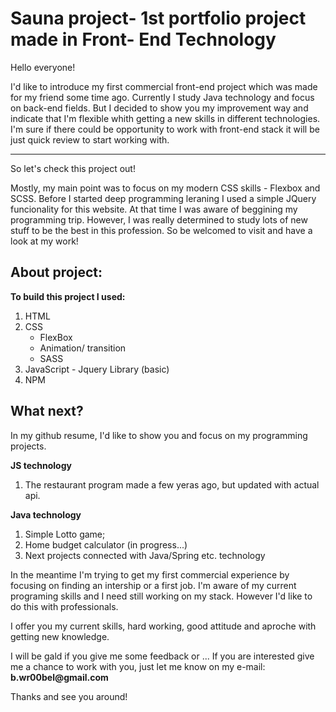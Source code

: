 # __Sauna project- 1st portfolio project made in Front- End Technology__

Hello everyone!

I'd like to introduce my first commercial front-end project which was made for my friend some time ago. 
Currently I study Java technology and focus on back-end fields. But I decided to show you my improvement way and indicate that I'm flexible whith getting a new skills in different technologies.
I'm sure if there could be opportunity to work with front-end stack it will be just quick review to start working with. 

***
So let's check this project out!

Mostly, my main point was to focus on my modern CSS skills - Flexbox and SCSS. Before I started deep programming leraning I used a simple JQuery funcionality for this website. 
At that time I was aware of beggining my programming trip. However, I was really determined to study lots of new stuff to be the best in this profession.
So be welcomed to visit and have a look at my work!

## About project:
__To build this project I used:__

1. HTML
2. CSS
    - FlexBox
    - Animation/ transition
    - SASS
3. JavaScript - Jquery Library (basic)
4. NPM

## What next?
In my github resume, I'd like to show you and focus on my programming projects. 

__JS technology__
1. The restaurant program made a few yeras ago, but updated with actual api.

__Java technology__
1. Simple Lotto game;
2. Home budget calculator (in progress...)
3. Next projects connected with Java/Spring etc. technology

In the meantime I'm trying to get my first commercial experience by focusing on finding an intership or a first job.
I'm aware of my current programing skills and I need still working on my stack. 
However I'd like to do this with professionals.

I offer you my current skills, hard working, good attitude and aproche with getting new knowledge. 

I will be gald if you give me some feedback or ...
If you are interested give me a chance to work with you, just let me know on my e-mail: __b.wr00bel@gmail.com__

Thanks and see you around!


